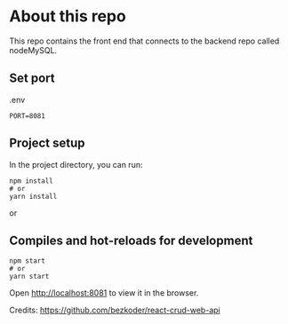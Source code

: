 # About this repo
This repo contains the front end that connects to the backend repo called nodeMySQL.

## Set port
.env
```
PORT=8081
```

## Project setup

In the project directory, you can run:

```
npm install
# or
yarn install
```

or

## Compiles and hot-reloads for development

```
npm start
# or
yarn start
```

Open [http://localhost:8081](http://localhost:8081) to view it in the browser.

Credits: https://github.com/bezkoder/react-crud-web-api